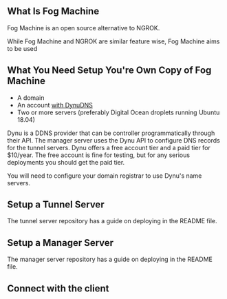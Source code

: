 ## What Is Fog Machine

Fog Machine is an open source alternative to NGROK.

While Fog Machine and NGROK are similar feature wise, Fog Machine aims to be used 

## What You Need Setup You're Own Copy of Fog Machine

- A domain
- An account [with DynuDNS](https://www.dynu.com/en-US)
- Two or more servers (preferably Digital Ocean droplets running Ubuntu 18.04)

Dynu is a DDNS provider that can be controller programmatically through their API.  The manager server uses the Dynu API to configure DNS records for the tunnel servers.  Dynu offers a free account tier and a paid tier for $10/year.  The free account is fine for testing, but for any serious deployments you should get the paid tier.

You will need to configure your domain registrar to use Dynu's name servers.  


## Setup a Tunnel Server

The tunnel server repository has a guide on deploying in the README file.  

## Setup a Manager Server

The manager server repository has a guide on deploying in the README file.  

## Connect with the client
